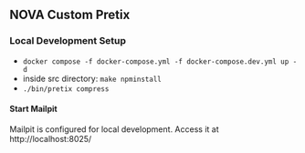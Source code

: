 
## NOVA Custom Pretix  

### Local Development Setup

* `docker compose -f docker-compose.yml -f docker-compose.dev.yml up -d`
* inside src directory: `make npminstall`
* `./bin/pretix compress`


#### Start Mailpit

Mailpit is configured for local development. Access it at http://localhost:8025/
